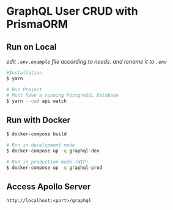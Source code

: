 # GraphQL User CRUD with PrismaORM

## Run on Local
_edit ```.env.example``` file according to needs. and rename it to ```.env```_
```bash
#Installation
$ yarn
```

```bash
# Run Project
# Must have a running PostgreSQL Database
$ yarn --cwd api watch
```
## Run with Docker
```bash
$ docker-compose build

# Run in development mode
$ docker-compose up -q graphql-dev

# Run in production mode (WIP)
$ docker-compose up -q graphql-prod
```

## Access Apollo Server
```http://localhost:<port>/graphql```
